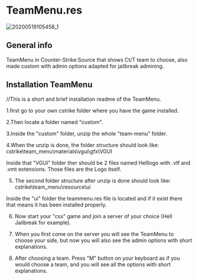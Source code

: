 # TeamMenu.res

![20200519105458_1](https://user-images.githubusercontent.com/10328699/82306343-3aa64580-99bf-11ea-9fea-390089740cd9.jpg)




## General info

TeamMenu in Counter-Strike:Source that shows Ct/T team to choose, also made custom with admin options adapted for jailbreak admining.

## Installation TeamMenu

//This is a short and brief installation readme of the TeamMenu.

1.first go to your own cstrike folder where you have the game installed.

2.Then locate a folder named "custom".

3.Inside the "custom" folder, unzip the whole "team-menu" folder.

4.When the unzip is done, the folder structure should look like: cstrike\team_menu\materials\vgui\gfx\VGUI 

Inside that "VGUI" folder ther should be 2 files named Helllogo with .vtf and .vmt extensions. Those files are the Logo itself.

5. The second folder structure after unzip is done should look like: cstrike\team_menu\resource\ui

Inside the "ui" folder the teammenu.res file is located and if it exist there that means it has been installed properly.

6. Now start your "css" game and join a server of your choice (Hell Jailbreak for example).

7. When you first come on the server you will see the TeamMenu to choose your side, but now you will also see the admin options with short explanations.

8. After choosing a team. Press "M" button on your keyboard as if you would choose a team, and you will see all the options with short explanations.





